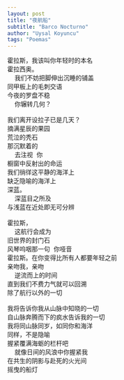 ```yaml
---
layout: post
title: "夜航船"
subtitle: "Barco Nocturno"
author: "Uysal Koyuncu"
tags: "Poemas"
---
```


<pre>
霍拉斯，我该叫你年轻时的本名  
霍拉西奥。  
  我们不妨把脚伸出沉睡的铺盖  
同甲板上的毛刺交语  
今夜的罗盘不稳  
  你辗转几何？  
  
我们离开设拉子已是几天？  
摘满星辰的果园  
荒泣的秃石  
那沉默着的  
  去注视 你  
橱窗中反射出的命运  
我们徜徉这平静的海洋上  
缺乏隐喻的海洋上  
深蓝。  
  深蓝目之所及  
与浅蓝在近处即无可分辨  
  
霍拉斯，  
  这航行会成为  
旧世界的封门石  
风琴呜咽那一句 你哑音  
霍拉斯。在你变得比所有人都要年轻之前  
亲吻我，亲吻  
  逆流而上的时间  
直到我们不费力气就可以回溯  
除了航行以外的一切  
  
我将告诉你我从山脉中知晓的一切  
自山脉奔腾而下的疯水告诉我的一切  
我将同山脉同岁，如同你和海洋  
同样，不是隐喻  
握紧覆满海蛎的栏杆吧  
  就像日间的风浪中你握紧我  
在共生的阴影与赴死的火光间  
摇曳的船灯  
</pre>